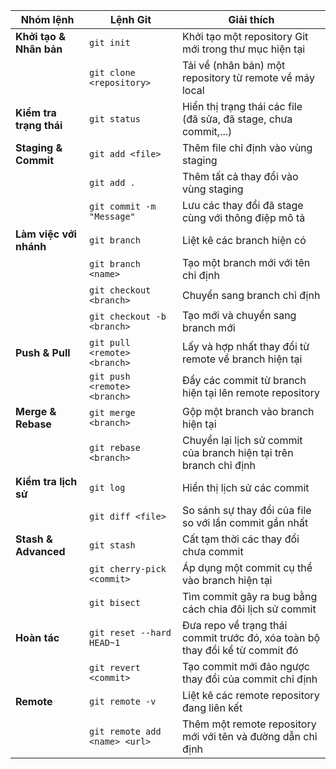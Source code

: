 | **Nhóm lệnh**           | **Lệnh Git**                  | **Giải thích**                                                               |
| ----------------------- | ----------------------------- | ---------------------------------------------------------------------------- |
| **Khởi tạo & Nhân bản** | `git init`                    | Khởi tạo một repository Git mới trong thư mục hiện tại                       |
|                         | `git clone <repository>`      | Tải về (nhân bản) một repository từ remote về máy local                      |
| **Kiểm tra trạng thái** | `git status`                  | Hiển thị trạng thái các file (đã sửa, đã stage, chưa commit,...)             |
| **Staging & Commit**    | `git add <file>`              | Thêm file chỉ định vào vùng staging                                          |
|                         | `git add .`                   | Thêm tất cả thay đổi vào vùng staging                                        |
|                         | `git commit -m "Message"`     | Lưu các thay đổi đã stage cùng với thông điệp mô tả                          |
| **Làm việc với nhánh**  | `git branch`                  | Liệt kê các branch hiện có                                                   |
|                         | `git branch <name>`           | Tạo một branch mới với tên chỉ định                                          |
|                         | `git checkout <branch>`       | Chuyển sang branch chỉ định                                                  |
|                         | `git checkout -b <branch>`    | Tạo mới và chuyển sang branch mới                                            |
| **Push & Pull**         | `git pull <remote> <branch>`  | Lấy và hợp nhất thay đổi từ remote về branch hiện tại                        |
|                         | `git push <remote> <branch>`  | Đẩy các commit từ branch hiện tại lên remote repository                      |
| **Merge & Rebase**      | `git merge <branch>`          | Gộp một branch vào branch hiện tại                                           |
|                         | `git rebase <branch>`         | Chuyển lại lịch sử commit của branch hiện tại trên branch chỉ định           |
| **Kiểm tra lịch sử**    | `git log`                     | Hiển thị lịch sử các commit                                                  |
|                         | `git diff <file>`             | So sánh sự thay đổi của file so với lần commit gần nhất                      |
| **Stash & Advanced**    | `git stash`                   | Cất tạm thời các thay đổi chưa commit                                        |
|                         | `git cherry-pick <commit>`    | Áp dụng một commit cụ thể vào branch hiện tại                                |
|                         | `git bisect`                  | Tìm commit gây ra bug bằng cách chia đôi lịch sử commit                      |
| **Hoàn tác**            | `git reset --hard HEAD~1`     | Đưa repo về trạng thái commit trước đó, xóa toàn bộ thay đổi kể từ commit đó |
|                         | `git revert <commit>`         | Tạo commit mới đảo ngược thay đổi của commit chỉ định                        |
| **Remote**              | `git remote -v`               | Liệt kê các remote repository đang liên kết                                  |
|                         | `git remote add <name> <url>` | Thêm một remote repository mới với tên và đường dẫn chỉ định                 |
